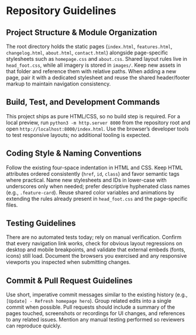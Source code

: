 # Repository Guidelines

## Project Structure & Module Organization
The root directory holds the static pages (`index.html`, `features.html`, `changelog.html`, `about.html`, `contact.html`) alongside page-specific stylesheets such as `homepage.css` and `about.css`. Shared layout rules live in `head_foot.css`, while all imagery is stored in `images/`. Keep new assets in that folder and reference them with relative paths. When adding a new page, pair it with a dedicated stylesheet and reuse the shared header/footer markup to maintain navigation consistency.

## Build, Test, and Development Commands
This project ships as pure HTML/CSS, so no build step is required. For a local preview, run `python3 -m http.server 8000` from the repository root and open `http://localhost:8000/index.html`. Use the browser’s developer tools to test responsive layouts; no additional tooling is expected.

## Coding Style & Naming Conventions
Follow the existing four-space indentation in HTML and CSS. Keep HTML attributes ordered consistently (`href`, `id`, `class`) and favor semantic tags where practical. Name new stylesheets and IDs in lower-case with underscores only when needed; prefer descriptive hyphenated class names (e.g., `.feature-card`). Reuse shared color variables and animations by extending the rules already present in `head_foot.css` and the page-specific files.

## Testing Guidelines
There are no automated tests today; rely on manual verification. Confirm that every navigation link works, check for obvious layout regressions on desktop and mobile breakpoints, and validate that external embeds (fonts, icons) still load. Document the browsers you exercised and any responsive viewports you inspected when submitting changes.

## Commit & Pull Request Guidelines
Use short, imperative commit messages similar to the existing history (e.g., `[Update] - Refresh homepage hero`). Group related edits into a single commit when possible. Pull requests should include a summary of the pages touched, screenshots or recordings for UI changes, and references to any related issues. Mention any manual testing performed so reviewers can reproduce quickly.
